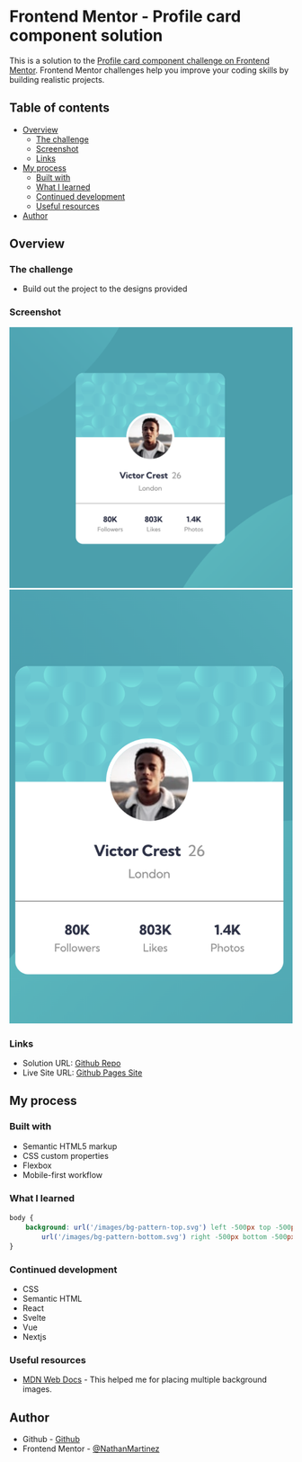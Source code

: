 # Frontend Mentor - Profile card component solution

This is a solution to the [Profile card component challenge on Frontend Mentor](https://www.frontendmentor.io/challenges/profile-card-component-cfArpWshJ). Frontend Mentor challenges help you improve your coding skills by building realistic projects.

## Table of contents

- [Overview](#overview)
  - [The challenge](#the-challenge)
  - [Screenshot](#screenshot)
  - [Links](#links)
- [My process](#my-process)
  - [Built with](#built-with)
  - [What I learned](#what-i-learned)
  - [Continued development](#continued-development)
  - [Useful resources](#useful-resources)
- [Author](#author)

## Overview

### The challenge

- Build out the project to the designs provided

### Screenshot

![Desktop](/images/Screen%20Shot%202023-01-20%20at%2012.27.19%20PM.png)
![Mobile](/images/Screen%20Shot%202023-01-20%20at%2012.28.29%20PM.png)

### Links

- Solution URL: [Github Repo](https://your-solution-url.com)
- Live Site URL: [Github Pages Site](https://your-live-site-url.com)

## My process

### Built with

- Semantic HTML5 markup
- CSS custom properties
- Flexbox
- Mobile-first workflow

### What I learned

```css
body {
	background: url('/images/bg-pattern-top.svg') left -500px top -500px no-repeat,
		url('/images/bg-pattern-bottom.svg') right -500px bottom -500px no-repeat;
}
```

### Continued development

- CSS
- Semantic HTML
- React
- Svelte
- Vue
- Nextjs

### Useful resources

- [MDN Web Docs](https://developer.mozilla.org/en-US/docs/Web/CSS/background) - This helped me for placing multiple background images.

## Author

- Github - [Github](https://github.com/NathanMartinez)
- Frontend Mentor - [@NathanMartinez](https://www.frontendmentor.io/profile/NathanMartinez)
